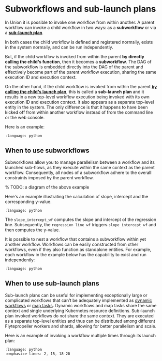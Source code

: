 # Subworkflows and sub-launch plans

In Union it is possible to invoke one workflow from within another.
A parent workflow can invoke a child workflow in two ways: as a **subworkflow** or via a [**sub-launch plan**](../launch-plans/running-launch-plans.md#sub-launch-plans).

In both cases the child workflow is defined and registered normally, exists in the system normally, and can be run independently.

But, if the child workflow is invoked from within the parent **by directly calling the child's function**, then it becomes a **subworkflow**.
The DAG of the subworkflow is embedded directly into the DAG of the parent and effectively become part of the parent workflow execution, sharing the same execution ID and execution context.

On the other hand, if the child workflow is invoked from within the parent [**by calling the child's launch plan**](../launch-plans/index), this is called a **sub-launch plan** and it results in a new top-level workflow execution being invoked with its own execution ID and execution context.
It also appears as a separate top-level entity in the system.
The only difference is that it happens to have been kicked off from within another workflow instead of from the command line or the web console.

Here is an example:

```{literalinclude} ../../_static/includes/core-concepts/workflows/subworkflows-and-sub-launch-plans/example_1.py
:language: python
```

## When to use subworkflows

Subworkflows allow you to manage parallelism between a workflow and its launched sub-flows, as they execute within the same context as the parent workflow.
Consequently, all nodes of a subworkflow adhere to the overall constraints imposed by the parent workflow.

% TODO: a diagram of the above example

Here's an example illustrating the calculation of slope, intercept and the corresponding y-value.

```{literalinclude} ../../_static/includes/core-concepts/workflows/subworkflows-and-sub-launch-plans/example_2.py
:language: python
```

The `slope_intercept_wf` computes the slope and intercept of the regression line.
Subsequently, the `regression_line_wf` triggers `slope_intercept_wf` and then computes the y-value.

It is possible to nest a workflow that contains a subworkflow within yet another workflow.
Workflows can be easily constructed from other workflows, even if they also function as standalone entities.
For example, each workflow in the example below has the capability to exist and run independently:

```{literalinclude} ../../_static/includes/core-concepts/workflows/subworkflows-and-sub-launch-plans/example_3.py
:language: python
```

## When to use sub-launch plans

Sub-launch plans can be useful for implementing exceptionally large or complicated workflows that can’t be adequately implemented as [dynamic workflows](../workflows/dynamic-workflows) or [map tasks](../tasks/task-types.md#map-tasks).
Dynamic workflows and map tasks share the same context and single underlying Kubernetes resource definitions.
Sub-launch plan invoked workflows do not share the same context.
They are executed as a separate top-level entities and thus can be distributed among different Flytepropeller workers and shards, allowing for better parallelism and scale.

Here is an example of invoking a workflow multiple times through its launch plan:

```{literalinclude} ../../_static/includes/core-concepts/workflows/subworkflows-and-sub-launch-plans/example_4.py
:language: python
:emphasize-lines: 2, 15, 18-20
```
